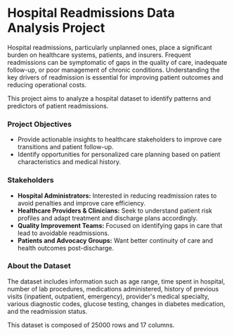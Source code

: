 # Hospital Readmissions Data Analysis Project

Hospital readmissions, particularly unplanned ones, place a significant burden on healthcare systems, patients, and insurers. Frequent readmissions can be symptomatic of gaps in the quality of care, inadequate follow-up, or poor management of chronic conditions. Understanding the key drivers of readmission is essential for improving patient outcomes and reducing operational costs.

This project aims to analyze a hospital dataset to identify patterns and predictors of patient readmissions.

### **Project Objectives**

- Provide actionable insights to healthcare stakeholders to improve care transitions and patient follow-up.
- Identify opportunities for personalized care planning based on patient characteristics and medical history.

### **Stakeholders**

- **Hospital Administrators:** Interested in reducing readmission rates to avoid penalties and improve care efficiency.
- **Healthcare Providers & Clinicians:** Seek to understand patient risk profiles and adapt treatment and discharge plans accordingly.
- **Quality Improvement Teams:** Focused on identifying gaps in care that lead to avoidable readmissions.
- **Patients and Advocacy Groups:** Want better continuity of care and health outcomes post-discharge.

### About the Dataset

The dataset includes information such as age range, time spent in hospital, number of lab procedures, medications administered, history of previous visits (inpatient, outpatient, emergency), provider's medical specialty, various diagnostic codes, glucose testing, changes in diabetes medication, and the readmission status. 

This dataset is composed of 25000 rows and 17 columns.
